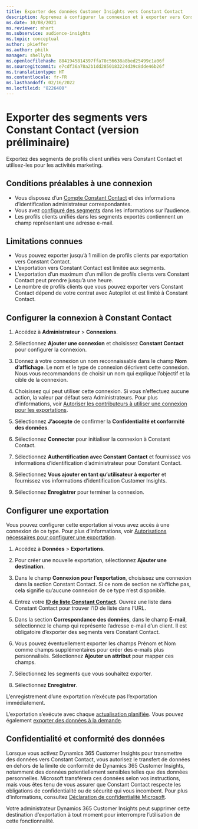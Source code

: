 ```yaml
---
title: Exporter des données Customer Insights vers Constant Contact
description: Apprenez à configurer la connexion et à exporter vers Constant Contact.
ms.date: 10/08/2021
ms.reviewer: mhart
ms.subservice: audience-insights
ms.topic: conceptual
author: pkieffer
ms.author: philk
manager: shellyha
ms.openlocfilehash: 8841945814397ffa70c56638a8bed25499c1a06f
ms.sourcegitcommit: e7cdf36a78a2b1dd2850183224d39c8dde46b26f
ms.translationtype: HT
ms.contentlocale: fr-FR
ms.lasthandoff: 02/16/2022
ms.locfileid: "8226400"
---
```

# <a name="export-segments-to-constant-contact-preview"></a>Exporter des segments vers Constant Contact (version préliminaire)

Exportez des segments de profils client unifiés vers Constant Contact et utilisez-les pour les activités marketing. 

## <a name="prerequisites-for-a-connection"></a>Conditions préalables à une connexion

-   Vous disposez d’un [Compte Constant Contact](https://www.constantcontact.com/account-home) et des informations d’identification administrateur correspondantes.
-   Vous avez [configuré des segments](segments.md) dans les informations sur l’audience.
-   Les profils clients unifiés dans les segments exportés contiennent un champ représentant une adresse e-mail.

## <a name="known-limitations"></a>Limitations connues

- Vous pouvez exporter jusqu’à 1 million de profils clients par exportation vers Constant Contact.
- L’exportation vers Constant Contact est limitée aux segments.
- L’exportation d’un maximum d’un million de profils clients vers Constant Contact peut prendre jusqu’à une heure. 
- Le nombre de profils clients que vous pouvez exporter vers Constant Contact dépend de votre contrat avec Autopilot et est limité à Constant Contact.

## <a name="set-up-connection-to-constant-contact"></a>Configurer la connexion à Constant Contact

1. Accédez à **Administrateur** > **Connexions**.

1. Sélectionnez **Ajouter une connexion** et choisissez **Constant Contact** pour configurer la connexion.

1. Donnez à votre connexion un nom reconnaissable dans le champ **Nom d’affichage**. Le nom et le type de connexion décrivent cette connexion. Nous vous recommandons de choisir un nom qui explique l’objectif et la cible de la connexion.

1. Choisissez qui peut utiliser cette connexion. Si vous n’effectuez aucune action, la valeur par défaut sera Administrateurs. Pour plus d’informations, voir [Autoriser les contributeurs à utiliser une connexion pour les exportations](connections.md#allow-contributors-to-use-a-connection-for-exports).

1. Sélectionnez **J’accepte** de confirmer la **Confidentialité et conformité des données**.

1. Sélectionnez **Connecter** pour initialiser la connexion à Constant Contact.

1. Sélectionnez **Authentification avec Constant Contact** et fournissez vos informations d’identification d’administrateur pour Constant Contact. 

1. Sélectionnez **Vous ajouter en tant qu’utilisateur à exporter** et fournissez vos informations d’identification Customer Insights.

1. Sélectionnez **Enregistrer** pour terminer la connexion.

## <a name="configure-an-export"></a>Configurer une exportation

Vous pouvez configurer cette exportation si vous avez accès à une connexion de ce type. Pour plus d’informations, voir [Autorisations nécessaires pour configurer une exportation](export-destinations.md#set-up-a-new-export).

1. Accédez à **Données** > **Exportations**.

1. Pour créer une nouvelle exportation, sélectionnez **Ajouter une destination**.

1. Dans le champ **Connexion pour l’exportation**, choisissez une connexion dans la section Constant Contact. Si ce nom de section ne s’affiche pas, cela signifie qu’aucune connexion de ce type n’est disponible.

1. Entrez votre [**ID de liste Constant Contact**](https://app.constantcontact.com/pages/contacts/ui#lists). Ouvrez une liste dans Constant Contact pour trouver l’ID de liste dans l’URL.

1. Dans la section **Correspondance des données**, dans le champ **E-mail**, sélectionnez le champ qui représente l’adresse e-mail d’un client. Il est obligatoire d’exporter des segments vers Constant Contact.

1. Vous pouvez éventuellement exporter les champs Prénom et Nom comme champs supplémentaires pour créer des e-mails plus personnalisés. Sélectionnez **Ajouter un attribut** pour mapper ces champs.

1. Sélectionnez les segments que vous souhaitez exporter.

1. Sélectionnez **Enregistrer**.

L’enregistrement d’une exportation n’exécute pas l’exportation immédiatement.

L’exportation s’exécute avec chaque [actualisation planifiée](system.md#schedule-tab). Vous pouvez également [exporter des données à la demande](export-destinations.md#run-exports-on-demand). 


## <a name="data-privacy-and-compliance"></a>Confidentialité et conformité des données

Lorsque vous activez Dynamics 365 Customer Insights pour transmettre des données vers Constant Contact, vous autorisez le transfert de données en dehors de la limite de conformité de Dynamics 365 Customer Insights, notamment des données potentiellement sensibles telles que des données personnelles. Microsoft transférera ces données selon vos instructions, mais vous êtes tenu de vous assurer que Constant Contact respecte les obligations de confidentialité ou de sécurité qui vous incombent. Pour plus d’informations, consultez [Déclaration de confidentialité Microsoft](https://go.microsoft.com/fwlink/?linkid=396732).

Votre administrateur Dynamics 365 Customer Insights peut supprimer cette destination d’exportation à tout moment pour interrompre l’utilisation de cette fonctionnalité.
